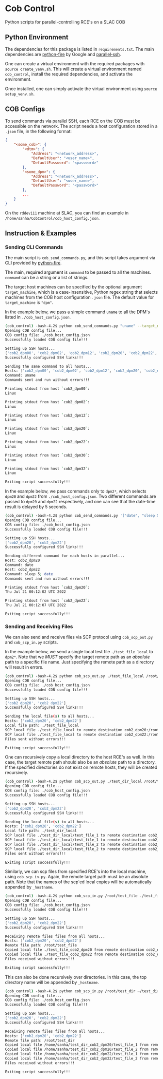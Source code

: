 # Cob Control
Python scripts for parallel-controlling RCE's on a SLAC COB

## Python Environment
The dependencies for this package is listed in `requirements.txt`. The main dependencies are [python-fire](https://github.com/google/python-fire) by Google and [parallel-ssh](https://github.com/ParallelSSH/parallel-ssh).

One can create a virtual environment with the required packages with `source create_venv.sh`. This will create a virtual environment named `cob_control`, install the required dependencies, and activate the environment.

Once installed, one can simply activate the virtual environment using `source setup_venv.sh`.

## COB Configs
To send commands via parallel SSH, each RCE on the COB must be accessible on the network. The script needs a host configuration stored in a `.json` file, in the following format:
```json
{
    "<some_cob>": {
        "<dtm>": {
            "Address": "<network_address>",
            "DefaultUser": "<user_name>",
            "DefaultPassword": "<password>"
        },
        "<some_dpm>": {
            "Address": "<network_address>",
            "DefaultUser": "<user_name>",
            "DefaultPassword": "<password>"
        },
        ...
    }
}
```
On the `rddev111` machine at SLAC, you can find an example in `/home/sanha/CobControl/cob_host_config.json`.

## Instruction & Examples

### Sending CLI Commands
The main script is `cob_send_commands.py`, and this script takes argument via CLI provided by    [python-fire](https://github.com/google/python-fire).

The main, required argument is `command` to be passed to all the machines. `command` can be a string or a list of strings.

The target host machines can be specified by the optional argument `target_machine`, which is a case-insensitive, Python regex string that selects machines from the COB host configuration `.json` file. The default value for `target_machine` is `"dpm"`.

In the example below, we pass a simple command `uname` to all the DPM's listed in `./cob_host_config.json`.
```bash
(cob_control) -bash-4.2$ python cob_send_commands.py "uname" --target_machine dpm
Opening COB config file...
COB config file: ./cob_host_config.json
Successfully loaded COB config file!!!

Setting up SSH hosts...
['cob2_dpm00', 'cob2_dpm02', 'cob2_dpm12', 'cob2_dpm20', 'cob2_dpm22', 'cob2_dpm30', 'cob2_dpm32']
Successfully configured SSH links!!!

Sending the same command to all hosts...
Hosts: ['cob2_dpm00', 'cob2_dpm02', 'cob2_dpm12', 'cob2_dpm20', 'cob2_dpm22', 'cob2_dpm30', 'cob2_dpm32']
Command: uname
Commands sent and run without errors!!!

Printing stdout from host `cob2_dpm00`:
Linux

Printing stdout from host `cob2_dpm02`:
Linux

Printing stdout from host `cob2_dpm12`:
Linux

Printing stdout from host `cob2_dpm20`:
Linux

Printing stdout from host `cob2_dpm22`:
Linux

Printing stdout from host `cob2_dpm30`:
Linux

Printing stdout from host `cob2_dpm32`:
Linux

Exiting script successfully!!!
```
In the example below, we pass commands only to `dpm2*`, which selects `dpm20` and `dpm22` from `./cob_host_config.json`. Two different commands are passed to `dpm20` and `dpm22` respectively, and one can see that the date-time result is delayed by 5 seconds.
```bash
(cob_control) -bash-4.2$ python cob_send_commands.py '["date", "sleep 5; date"]' --target_machine dpm2
Opening COB config file...
COB config file: ./cob_host_config.json
Successfully loaded COB config file!!!

Setting up SSH hosts...
['cob2_dpm20', 'cob2_dpm22']
Successfully configured SSH links!!!

Sending different command for each hosts in parallel...
Host: cob2_dpm20
Command: date
Host: cob2_dpm22
Command: sleep 5; date
Commands sent and run without errors!!!

Printing stdout from host `cob2_dpm20`:
Thu Jul 21 00:12:02 UTC 2022

Printing stdout from host `cob2_dpm22`:
Thu Jul 21 00:12:07 UTC 2022

Exiting script successfully!!!
```

### Sending and Receiving Files

We can also send and receive files via SCP protocol using `cob_scp_out.py` and `cob_scp_in.py` scripts.

In the example below, we send a single local test file `./test_file_local` to `dpm2*`. Note that we *MUST* specify the target remote path as an *absolute* path to a specific file name. Just specifying the remote path as a directory will result in errors.
```bash
(cob_control) -bash-4.2$ python cob_scp_out.py ./test_file_local /root/test_file_from_rddev111_host --target_machine dpm2
Opening COB config file...
COB config file: ./cob_host_config.json
Successfully loaded COB config file!!!

Setting up SSH hosts...
['cob2_dpm20', 'cob2_dpm22']
Successfully configured SSH links!!!

Sending the local file(s) to all hosts...
Hosts: ['cob2_dpm20', 'cob2_dpm22']
Local file path: ./test_file_local
SCP local file ./test_file_local to remote destination cob2_dpm20:/root/test_file_from_rddev111_host
SCP local file ./test_file_local to remote destination cob2_dpm22:/root/test_file_from_rddev111_host
Files sent without errors!!!

Exiting script successfully!!!
```
One can recursively copy a local directory to the host RCE's as well. In this case, the target remote path should also be an *absolute* path to a directory. If the specified directories do not exist on remote hosts, they will be created recursively.
```bash
(cob_control) -bash-4.2$ python cob_scp_out.py ./test_dir_local /root/test_dir_from_host_rddev111 --target_machine dpm2
Opening COB config file...
COB config file: ./cob_host_config.json
Successfully loaded COB config file!!!

Setting up SSH hosts...
['cob2_dpm20', 'cob2_dpm22']
Successfully configured SSH links!!!

Sending the local file(s) to all hosts...
Hosts: ['cob2_dpm20', 'cob2_dpm22']
Local file path: ./test_dir_local
SCP local file ./test_dir_local/test_file_1 to remote destination cob2_dpm20:/root/test_dir_from_host_rddev111/test_file_1
SCP local file ./test_dir_local/test_file_1 to remote destination cob2_dpm22:/root/test_dir_from_host_rddev111/test_file_1
SCP local file ./test_dir_local/test_file_2 to remote destination cob2_dpm20:/root/test_dir_from_host_rddev111/test_file_2
SCP local file ./test_dir_local/test_file_2 to remote destination cob2_dpm22:/root/test_dir_from_host_rddev111/test_file_2
Files sent without errors!!!

Exiting script successfully!!!
```
Similarly, we can scp files from specified RCE's into the local machine, using `cob_scp_in.py`. Again, the remote target path must be an absolute path. Note that the names of the scp'ed local copies will be automatically appended by `_hostname`.
```bash
(cob_control) -bash-4.2$ python cob_scp_in.py /root/test_file ./test_file --target_machine dpm2
Opening COB config file...
COB config file: ./cob_host_config.json
Successfully loaded COB config file!!!

Setting up SSH hosts...
['cob2_dpm20', 'cob2_dpm22']
Successfully configured SSH links!!!

Receiving remote files files from all hosts...
Hosts: ['cob2_dpm20', 'cob2_dpm22']
Remote file path: /root/test_file
Copied local file ./test_file_cob2_dpm20 from remote destination cob2_dpm20:/root/test_file
Copied local file ./test_file_cob2_dpm22 from remote destination cob2_dpm22:/root/test_file
Files received without errors!!!

Exiting script successfully!!!
```
This can also be done recursively over directories. In this case, the top directory name will be appended by `_hostname`.
```bash
(cob_control) -bash-4.2$ python cob_scp_in.py /root/test_dir ~/test_dir --target_machine dpm2
Opening COB config file...
COB config file: ./cob_host_config.json
Successfully loaded COB config file!!!

Setting up SSH hosts...
['cob2_dpm20', 'cob2_dpm22']
Successfully configured SSH links!!!

Receiving remote files files from all hosts...
Hosts: ['cob2_dpm20', 'cob2_dpm22']
Remote file path: /root/test_dir
Copied local file /home/sanha/test_dir_cob2_dpm20/test_file_1 from remote destination cob2_dpm20:/root/test_dir/test_file_1
Copied local file /home/sanha/test_dir_cob2_dpm20/test_file_2 from remote destination cob2_dpm20:/root/test_dir/test_file_2
Copied local file /home/sanha/test_dir_cob2_dpm22/test_file_1 from remote destination cob2_dpm22:/root/test_dir/test_file_1
Copied local file /home/sanha/test_dir_cob2_dpm22/test_file_2 from remote destination cob2_dpm22:/root/test_dir/test_file_2
Files received without errors!!!

Exiting script successfully!!!
```
